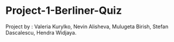 # Project-1-Berliner-Quiz
Project by : Valeria Kurylko, Nevin Alisheva, Mulugeta Birish, Stefan Dascalescu, Hendra Widjaya.
